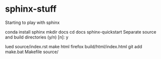# sphinx-stuff
Starting to play with sphinx

conda install sphinx
mkdir docs
cd docs
sphinx-quickstart
 Separate source and build directories (y/n) [n]: y

lued source/index.rst
make html
firefox build/html/index.html
git add make.bat Makefile source/

